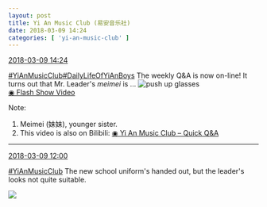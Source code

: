 ```yaml
---
layout: post
title: Yi An Music Club (易安音乐社)
date: 2018-03-09 14:24
categories: [ 'yi-an-music-club' ]
---
```


<div class="weibo-info">
  <a href="https://weibo.com/6094546964/G6zyx1Pju">2018-03-09 14:24</a>
</div>

[#YiAnMusicClub](https://weibo.com/p/100808beae2e3e05b17b64f63ebedca39f19b2/super_index)[#DailyLifeOfYiAnBoys](https://weibo.com/p/100808bf13d14673176f6dffac5481debd621e) The weekly Q&A is now on-line! It turns out that Mr. Leader's *meimei* is … ![push up glasses](https://img.t.sinajs.cn/t4/appstyle/expression/ext/normal/fc/moren_bbjdnew_org.png)  
[◉ Flash Show Video](https://www.miaopai.com/show/4Nad~-Z3Nr4X~W1yFDzlmAyqr2A-ox6sWZhx~Q__.htm)

<!-- more -->

Note:
1. Meimei (妹妹), younger sister.
1. This video is also on Bilibili: [◉ Yi An Music Club – Quick Q&A](https://www.bilibili.com/video/av20549668)

---

<div class="weibo-info">
  <a href="https://weibo.com/6094546964/G6yBS4fG9">2018-03-09 12:00</a>
</div>

[#YiAnMusicClub](https://weibo.com/p/100808beae2e3e05b17b64f63ebedca39f19b2/super_index) The new school uniform's handed out, but the leader's looks not quite suitable.

<a href="https://wx4.sinaimg.cn/mw690/006Es64Agy1fp6e3evxasj30m8b28b2c.jpg">
  <img class="weibo-pic-preview" src="https://wx4.sinaimg.cn/orj360/006Es64Agy1fp6e3evxasj30m8b28b2c.jpg" />
</a>
